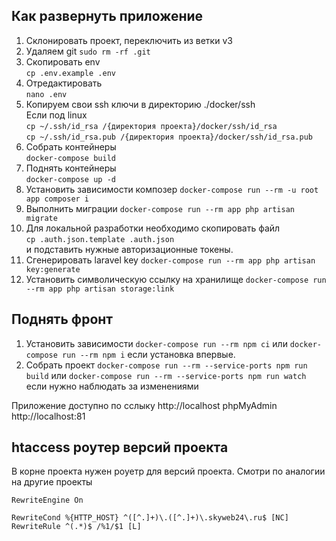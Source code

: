 ## Как развернуть приложение
1. Склонировать проект, переключить из ветки v3
2. Удаляем git  ```sudo rm -rf .git```
3. Скопировать env <br>```cp .env.example .env```
4. Отредактировать <br>```nano .env```
5. Копируем свои ssh ключи в директорию ./docker/ssh <br>
   Если под linux<br>
   ```cp ~/.ssh/id_rsa /{директория проекта}/docker/ssh/id_rsa```<br>
   ```cp ~/.ssh/id_rsa.pub /{директория проекта}/docker/ssh/id_rsa.pub```
6. Собрать контейнеры <br>```docker-compose build```
7. Поднять контейнеры  <br>```docker-compose up -d```
8. Установить зависимости композер ```docker-compose run --rm -u root app composer i```
9. Выполнить миграции ```docker-compose run --rm app php artisan migrate```
10. Для локальной разработки необходимо скопировать файл <br> ```cp .auth.json.template .auth.json```<br> и подставить нужные авторизационные токены.
11. Сгенерировать laravel key ```docker-compose run --rm app php artisan key:generate```
12. Установить символическую ссылку на хранилище ```docker-compose run --rm app php artisan storage:link```

## Поднять фронт
1. Установить зависимости ```docker-compose run --rm npm ci``` или ```docker-compose run --rm npm i``` если установка впервые.
2. Собрать проект ```docker-compose run --rm --service-ports npm run build``` или ```docker-compose run --rm --service-ports npm run watch``` если нужно наблюдать за изменениями

Приложение доступно по сслыку http://localhost
phpMyAdmin http://localhost:81

## htaccess роутер версий проекта
В корне проекта нужен роуетр для версий проекта. Смотри по аналогии на другие проекты
```
RewriteEngine On

RewriteCond %{HTTP_HOST} ^([^.]+)\.([^.]+)\.skyweb24\.ru$ [NC]
RewriteRule ^(.*)$ /%1/$1 [L]
```
